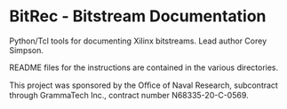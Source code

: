 # BitRec - Bitstream Documentation

Python/Tcl tools for documenting Xilinx bitstreams.  Lead author Corey Simpson.

README files for the instructions are contained in the various directories.

This project was sponsored by the Oﬃce of Naval Research, subcontract through GrammaTech Inc., contract number N68335-20-C-0569.
